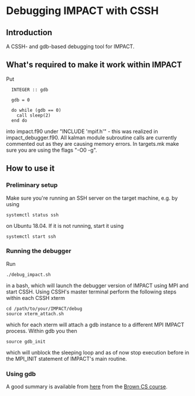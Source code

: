 # Debugging IMPACT with CSSH

## Introduction

A CSSH- and gdb-based debugging tool for IMPACT.

## What's required to make it work within IMPACT

Put 

```
  INTEGER :: gdb

  gdb = 0

  do while (gdb == 0)
    call sleep(2)
  end do
```

into impact.f90 under "INCLUDE 'mpif.h'" - this was realized in impact_debugger.f90. All kalman module subroutine calls are currently commented out as they are causing memory errors. In targets.mk make sure you are using the flags "-O0 -g".

## How to use it

### Preliminary setup

Make sure you're running an SSH server on the target machine, e.g. by using 

```
systemctl status ssh 
```

on Ubuntu 18.04. If it is not running, start it using

```
systemctl start ssh
``` 

### Running the debugger

Run

```
./debug_impact.sh
```

in a bash, which will launch the debugger version of IMPACT using MPI and start CSSH. Using CSSH's master terminal perform the following steps within each CSSH xterm

``` 
cd /path/to/your/IMPACT/debug
source xterm_attach.sh
```
 
which for each xterm will attach a gdb instance to a different MPI IMPACT process. Within gdb you then 

```
source gdb_init
```

which will unblock the sleeping loop and as of now stop execution before in the MPI_INIT statement of IMPACT's main routine. 

### Using gdb

A good summary is available from [here](https://cs.brown.edu/courses/cs033//docs/guides/gdb.pdf) from the [Brown CS course](https://cs.brown.edu/courses/cs033//).
